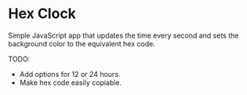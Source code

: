 # Hex Clock

Simple JavaScript app that updates the time every second and sets the background color to the equivalent hex code.


TODO:

- Add options for 12 or 24 hours.
- Make hex code easily copiable.
